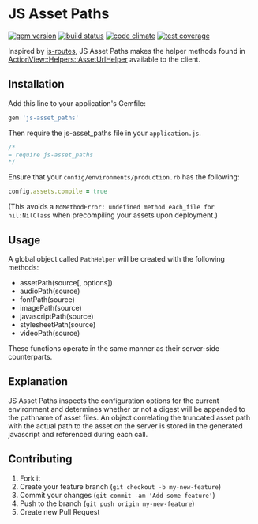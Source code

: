 # JS Asset Paths

[![gem version](https://badge.fury.io/rb/js-asset_paths.svg)](https://badge.fury.io/rb/js-asset_paths)
[![build status](https://travis-ci.org/sonnym/js-asset_paths.svg?branch=master)](https://travis-ci.org/sonnym/js-asset_paths)
[![code climate](https://codeclimate.com/github/sonnym/js-asset_paths/badges/gpa.svg)](https://codeclimate.com/github/sonnym/js-asset_paths)
[![test coverage](https://codeclimate.com/github/sonnym/js-asset_paths/badges/coverage.svg)](https://codeclimate.com/github/sonnym/js-asset_paths/coverage)

Inspired by [js-routes](https://github.com/railsware/js-routes), JS Asset Paths makes the helper methods found in [ActionView::Helpers::AssetUrlHelper](http://rubydoc.info/docs/rails/ActionView/Helpers/AssetUrlHelper) available to the client.

## Installation

Add this line to your application's Gemfile:

```ruby
gem 'js-asset_paths'
```

Then require the js-asset_paths file in your `application.js`.

``` js
/*
= require js-asset_paths
*/
```

Ensure that your `config/environments/production.rb` has the following:
```ruby
config.assets.compile = true
```
(This avoids a `NoMethodError: undefined method each_file for nil:NilClass` when
precompiling your assets upon deployment.)

## Usage

A global object called `PathHelper` will be created with the following methods:

 - assetPath(source[, options])
 - audioPath(source)
 - fontPath(source)
 - imagePath(source)
 - javascriptPath(source)
 - stylesheetPath(source)
 - videoPath(source)

These functions operate in the same manner as their server-side counterparts.

## Explanation

JS Asset Paths inspects the configuration options for the current environment and determines whether or not a digest will be appended to the pathname of asset files. An object correlating the truncated asset path with the actual path to the asset on the server is stored in the generated javascript and referenced during each call.

## Contributing

1. Fork it
2. Create your feature branch (`git checkout -b my-new-feature`)
3. Commit your changes (`git commit -am 'Add some feature'`)
4. Push to the branch (`git push origin my-new-feature`)
5. Create new Pull Request
